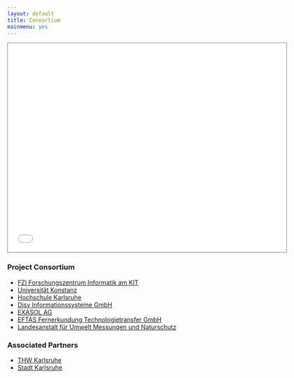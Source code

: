 ```yaml
---
layout: default
title: Consortium
mainmenu: yes
---
```


<iframe src="./con-leaflet.html" width="640" height="480" style="background-color:#ddd; border:solid 1px gray"></iframe>

### Project Consortium

 - [FZI Forschungszentrum Informatik am KIT][FZI]
 - [Universität Konstanz][UKO]
 - [Hochschule Karlsruhe][HKA]
 - [Disy Informationssysteme GmbH][DISY]
 - [EXASOL AG]
 - [EFTAS Fernerkundung Technologietransfer GmbH][EFTAS]
 - [Landesanstalt für Umwelt Messungen und Naturschutz][LUBW]

[FZI]: http://www.fzi.de
[UKO]: http://www.uni-konstanz.de
[HKA]: http://www.hs-karlsruhe.de
[EXASOL AG]: http://www.exasol.com
[EFTAS]: http://www.eftas.com
[LUBW]: https://www.lubw.baden-wuerttemberg.de
[DISY]: http://www.disy.net

### Associated Partners

 - [THW Karlsruhe][THW]
 - [Stadt Karlsruhe][KA]

[THW]: http://www.thw-karlsruhe.de/
[KA]: http://www.karlsruhe.de
